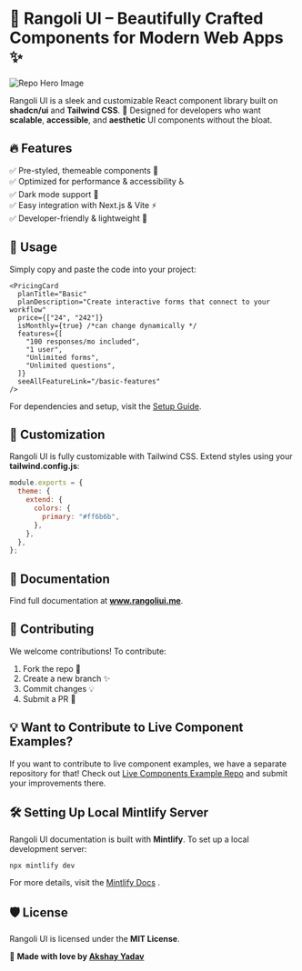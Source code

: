 # 🌸 Rangoli UI – Beautifully Crafted Components for Modern Web Apps ✨
![Repo Hero Image](https://raw.githubusercontent.com/akshaywritescode/rangoli-docs/refs/heads/main/images/reset-password.png)

Rangoli UI is a sleek and customizable React component library built on **shadcn/ui** and **Tailwind CSS**. 🚀 Designed for developers who want **scalable**, **accessible**, and **aesthetic** UI components without the bloat.

## 🔥 Features

✅ Pre-styled, themeable components 🎨  
✅ Optimized for performance & accessibility ♿  
✅ Dark mode support 🌙  
✅ Easy integration with Next.js & Vite ⚡  
✅ Developer-friendly & lightweight 🚀

## 🚀 Usage

Simply copy and paste the code into your project:

```tsx
<PricingCard
  planTitle="Basic"
  planDescription="Create interactive forms that connect to your workflow"
  price={["24", "242"]}
  isMonthly={true} /*can change dynamically */
  features={[
    "100 responses/mo included",
    "1 user",
    "Unlimited forms",
    "Unlimited questions",
  ]}
  seeAllFeatureLink="/basic-features"
/>
```

For dependencies and setup, visit the [Setup Guide](https://docs.rangoliui.me/setup).

## 🎨 Customization

Rangoli UI is fully customizable with Tailwind CSS. Extend styles using your **tailwind.config.js**:

```js
module.exports = {
  theme: {
    extend: {
      colors: {
        primary: "#ff6b6b",
      },
    },
  },
};
```

## 📖 Documentation

Find full documentation at **www.rangoliui.me**.

## 🤝 Contributing

We welcome contributions! To contribute:

1. Fork the repo 📌
2. Create a new branch ✨
3. Commit changes 💡
4. Submit a PR 🚀

## 💡 Want to Contribute to Live Component Examples?

If you want to contribute to live component examples, we have a separate repository for that! Check out [Live Components Example Repo](https://github.com/akshaywritescode/rangoli-live-components) and submit your improvements there.

## 🛠 Setting Up Local Mintlify Server

Rangoli UI documentation is built with **Mintlify**. To set up a local development server:

```sh
npx mintlify dev
```

For more details, visit the [Mintlify Docs](https://mintlify.com/docs/quickstart)
.

## 🛡️ License

Rangoli UI is licensed under the **MIT License**.

💖 **Made with love by [Akshay Yadav](https://docs.rangoliui.me/setup)**